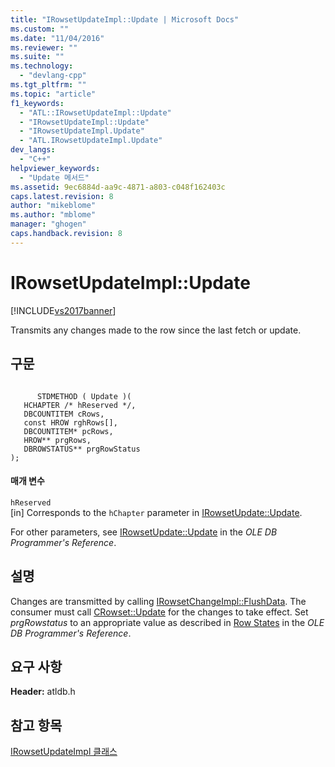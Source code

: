 ```yaml
---
title: "IRowsetUpdateImpl::Update | Microsoft Docs"
ms.custom: ""
ms.date: "11/04/2016"
ms.reviewer: ""
ms.suite: ""
ms.technology: 
  - "devlang-cpp"
ms.tgt_pltfrm: ""
ms.topic: "article"
f1_keywords: 
  - "ATL::IRowsetUpdateImpl::Update"
  - "IRowsetUpdateImpl::Update"
  - "IRowsetUpdateImpl.Update"
  - "ATL.IRowsetUpdateImpl.Update"
dev_langs: 
  - "C++"
helpviewer_keywords: 
  - "Update 메서드"
ms.assetid: 9ec6884d-aa9c-4871-a803-c048f162403c
caps.latest.revision: 8
author: "mikeblome"
ms.author: "mblome"
manager: "ghogen"
caps.handback.revision: 8
---
```

# IRowsetUpdateImpl::Update
[!INCLUDE[vs2017banner](../../assembler/inline/includes/vs2017banner.md)]

Transmits any changes made to the row since the last fetch or update.  
  
## 구문  
  
```  
  
      STDMETHOD ( Update )(  
   HCHAPTER /* hReserved */,  
   DBCOUNTITEM cRows,  
   const HROW rghRows[],  
   DBCOUNTITEM* pcRows,  
   HROW** prgRows,  
   DBROWSTATUS** prgRowStatus   
);  
```  
  
#### 매개 변수  
 `hReserved`  
 \[in\] Corresponds to the `hChapter` parameter in [IRowsetUpdate::Update](https://msdn.microsoft.com/en-us/library/ms719709.aspx).  
  
 For other parameters, see [IRowsetUpdate::Update](https://msdn.microsoft.com/en-us/library/ms719709.aspx) in the *OLE DB Programmer's Reference*.  
  
## 설명  
 Changes are transmitted by calling [IRowsetChangeImpl::FlushData](../../data/oledb/irowsetchangeimpl-flushdata.md).  The consumer must call [CRowset::Update](../../data/oledb/crowset-update.md) for the changes to take effect.  Set *prgRowstatus* to an appropriate value as described in [Row States](https://msdn.microsoft.com/en-us/library/ms722752.aspx) in the *OLE DB Programmer's Reference*.  
  
## 요구 사항  
 **Header:** atldb.h  
  
## 참고 항목  
 [IRowsetUpdateImpl 클래스](../../data/oledb/irowsetupdateimpl-class.md)